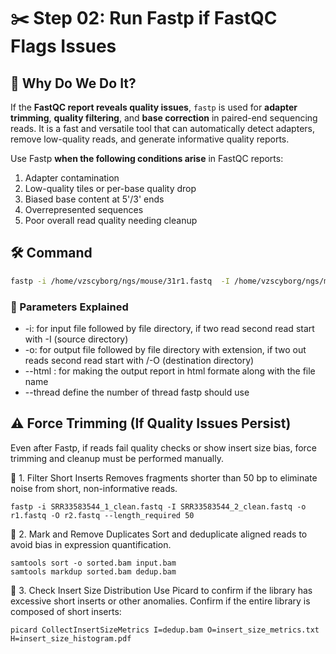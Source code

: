 # ✂️ Step 02: Run Fastp if FastQC Flags Issues

## 🎯 Why Do We Do It?
If the **FastQC report reveals quality issues**, `fastp` is used for **adapter trimming**, **quality filtering**, and **base correction** in paired-end sequencing reads. It is a fast and versatile tool that can automatically detect adapters, remove low-quality reads, and generate informative quality reports.

Use Fastp **when the following conditions arise** in FastQC reports:
1. Adapter contamination  
2. Low-quality tiles or per-base quality drop  
3. Biased base content at 5'/3' ends  
4. Overrepresented sequences  
5. Poor overall read quality needing cleanup

## 🛠️ Command

```bash
fastp -i /home/vzscyborg/ngs/mouse/31r1.fastq  -I /home/vzscyborg/ngs/mouse/31r2.fastq -o /home/vzscyborg/ngs/mouse/fp/31r1c.fastq -O /home/vzscyborg/ngs/mouse/fp/31r2c.fastq --detect_adapter_for_pe   --html /home/vzscyborg/ngs/mouse/fp/31c.html pe   --json /home/vzscyborg/ngs/mouse/fp/31c.json --thread  4
```
### 🧾 Parameters Explained
- -i: for input file followed by file directory, if two read second read start with \-I (source directory) 
-  -o: for output file followed by file directory with extension, if two out reads second read start with /-O (destination directory) 
-  --html : for making the output report in html formate along with the file name 
-  --thread define the number of thread fastp should use

## ⚠️ Force Trimming (If Quality Issues Persist)
Even after Fastp, if reads fail quality checks or show insert size bias, force trimming and cleanup must be performed manually.

🔹 1. Filter Short Inserts
   Removes fragments shorter than 50 bp to eliminate noise from short, non-informative reads.
   ```
   fastp -i SRR33583544_1_clean.fastq -I SRR33583544_2_clean.fastq -o r1.fastq -O r2.fastq --length_required 50
   ```
   
🔹 2. Mark and Remove Duplicates
   Sort and deduplicate aligned reads to avoid bias in expression quantification.
   ```
   samtools sort -o sorted.bam input.bam
   samtools markdup sorted.bam dedup.bam
   ```
🔹 3. Check Insert Size Distribution
   Use Picard to confirm if the library has excessive short inserts or other anomalies. 
   Confirm if the entire library is composed of short inserts:
   ```
   picard CollectInsertSizeMetrics I=dedup.bam O=insert_size_metrics.txt H=insert_size_histogram.pdf
   ```
   
